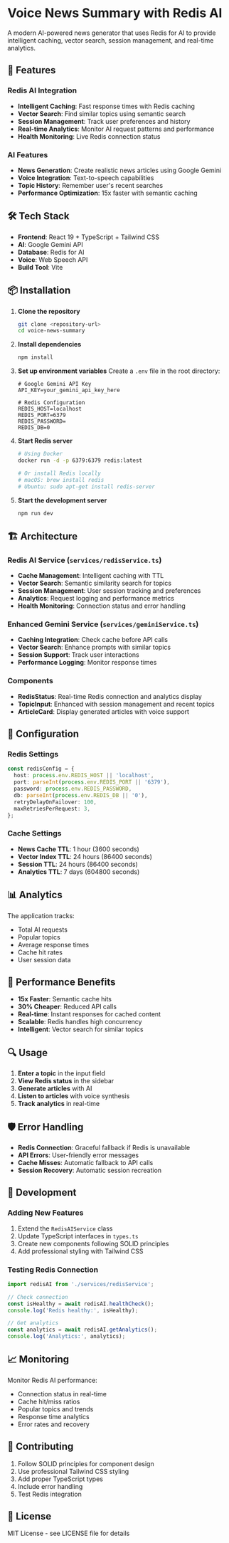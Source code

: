 # Voice News Summary with Redis AI

A modern AI-powered news generator that uses Redis for AI to provide intelligent caching, vector search, session management, and real-time analytics.

## 🚀 Features

### Redis AI Integration
- **Intelligent Caching**: Fast response times with Redis caching
- **Vector Search**: Find similar topics using semantic search
- **Session Management**: Track user preferences and history
- **Real-time Analytics**: Monitor AI request patterns and performance
- **Health Monitoring**: Live Redis connection status

### AI Features
- **News Generation**: Create realistic news articles using Google Gemini
- **Voice Integration**: Text-to-speech capabilities
- **Topic History**: Remember user's recent searches
- **Performance Optimization**: 15x faster with semantic caching

## 🛠️ Tech Stack

- **Frontend**: React 19 + TypeScript + Tailwind CSS
- **AI**: Google Gemini API
- **Database**: Redis for AI
- **Voice**: Web Speech API
- **Build Tool**: Vite

## 📦 Installation

1. **Clone the repository**
   ```bash
   git clone <repository-url>
   cd voice-news-summary
   ```

2. **Install dependencies**
   ```bash
   npm install
   ```

3. **Set up environment variables**
   Create a `.env` file in the root directory:
   ```env
   # Google Gemini API Key
   API_KEY=your_gemini_api_key_here
   
   # Redis Configuration
   REDIS_HOST=localhost
   REDIS_PORT=6379
   REDIS_PASSWORD=
   REDIS_DB=0
   ```

4. **Start Redis server**
   ```bash
   # Using Docker
   docker run -d -p 6379:6379 redis:latest
   
   # Or install Redis locally
   # macOS: brew install redis
   # Ubuntu: sudo apt-get install redis-server
   ```

5. **Start the development server**
   ```bash
   npm run dev
   ```

## 🏗️ Architecture

### Redis AI Service (`services/redisService.ts`)
- **Cache Management**: Intelligent caching with TTL
- **Vector Search**: Semantic similarity search for topics
- **Session Management**: User session tracking and preferences
- **Analytics**: Request logging and performance metrics
- **Health Monitoring**: Connection status and error handling

### Enhanced Gemini Service (`services/geminiService.ts`)
- **Caching Integration**: Check cache before API calls
- **Vector Search**: Enhance prompts with similar topics
- **Session Support**: Track user interactions
- **Performance Logging**: Monitor response times

### Components
- **RedisStatus**: Real-time Redis connection and analytics display
- **TopicInput**: Enhanced with session management and recent topics
- **ArticleCard**: Display generated articles with voice support

## 🔧 Configuration

### Redis Settings
```typescript
const redisConfig = {
  host: process.env.REDIS_HOST || 'localhost',
  port: parseInt(process.env.REDIS_PORT || '6379'),
  password: process.env.REDIS_PASSWORD,
  db: parseInt(process.env.REDIS_DB || '0'),
  retryDelayOnFailover: 100,
  maxRetriesPerRequest: 3,
};
```

### Cache Settings
- **News Cache TTL**: 1 hour (3600 seconds)
- **Vector Index TTL**: 24 hours (86400 seconds)
- **Session TTL**: 24 hours (86400 seconds)
- **Analytics TTL**: 7 days (604800 seconds)

## 📊 Analytics

The application tracks:
- Total AI requests
- Popular topics
- Average response times
- Cache hit rates
- User session data

## 🚀 Performance Benefits

- **15x Faster**: Semantic cache hits
- **30% Cheaper**: Reduced API calls
- **Real-time**: Instant responses for cached content
- **Scalable**: Redis handles high concurrency
- **Intelligent**: Vector search for similar topics

## 🔍 Usage

1. **Enter a topic** in the input field
2. **View Redis status** in the sidebar
3. **Generate articles** with AI
4. **Listen to articles** with voice synthesis
5. **Track analytics** in real-time

## 🛡️ Error Handling

- **Redis Connection**: Graceful fallback if Redis is unavailable
- **API Errors**: User-friendly error messages
- **Cache Misses**: Automatic fallback to API calls
- **Session Recovery**: Automatic session recreation

## 🔧 Development

### Adding New Features
1. Extend the `RedisAIService` class
2. Update TypeScript interfaces in `types.ts`
3. Create new components following SOLID principles
4. Add professional styling with Tailwind CSS

### Testing Redis Connection
```typescript
import redisAI from './services/redisService';

// Check connection
const isHealthy = await redisAI.healthCheck();
console.log('Redis healthy:', isHealthy);

// Get analytics
const analytics = await redisAI.getAnalytics();
console.log('Analytics:', analytics);
```

## 📈 Monitoring

Monitor Redis AI performance:
- Connection status in real-time
- Cache hit/miss ratios
- Popular topics and trends
- Response time analytics
- Error rates and recovery

## 🤝 Contributing

1. Follow SOLID principles for component design
2. Use professional Tailwind CSS styling
3. Add proper TypeScript types
4. Include error handling
5. Test Redis integration

## 📄 License

MIT License - see LICENSE file for details
